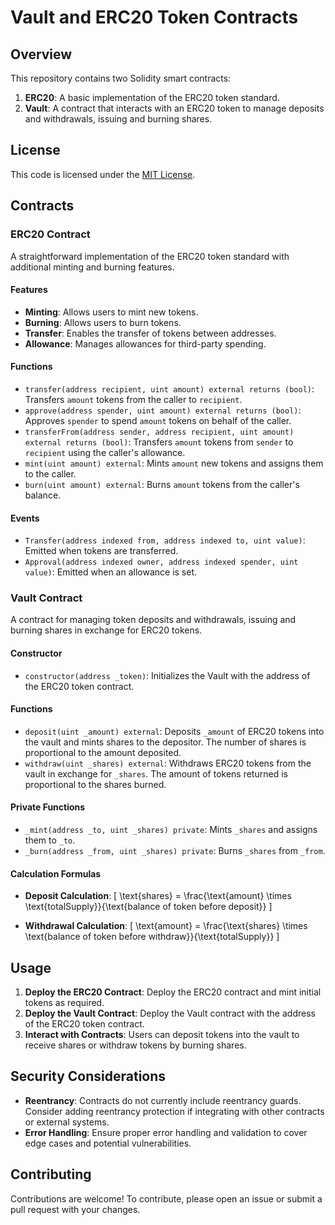 # Vault and ERC20 Token Contracts

## Overview

This repository contains two Solidity smart contracts:

1. **ERC20**: A basic implementation of the ERC20 token standard.
2. **Vault**: A contract that interacts with an ERC20 token to manage deposits and withdrawals, issuing and burning shares.

## License

This code is licensed under the [MIT License](LICENSE).

## Contracts

### ERC20 Contract

A straightforward implementation of the ERC20 token standard with additional minting and burning features.

#### Features

- **Minting**: Allows users to mint new tokens.
- **Burning**: Allows users to burn tokens.
- **Transfer**: Enables the transfer of tokens between addresses.
- **Allowance**: Manages allowances for third-party spending.

#### Functions

- `transfer(address recipient, uint amount) external returns (bool)`: Transfers `amount` tokens from the caller to `recipient`.
- `approve(address spender, uint amount) external returns (bool)`: Approves `spender` to spend `amount` tokens on behalf of the caller.
- `transferFrom(address sender, address recipient, uint amount) external returns (bool)`: Transfers `amount` tokens from `sender` to `recipient` using the caller's allowance.
- `mint(uint amount) external`: Mints `amount` new tokens and assigns them to the caller.
- `burn(uint amount) external`: Burns `amount` tokens from the caller's balance.

#### Events

- `Transfer(address indexed from, address indexed to, uint value)`: Emitted when tokens are transferred.
- `Approval(address indexed owner, address indexed spender, uint value)`: Emitted when an allowance is set.

### Vault Contract

A contract for managing token deposits and withdrawals, issuing and burning shares in exchange for ERC20 tokens.

#### Constructor

- `constructor(address _token)`: Initializes the Vault with the address of the ERC20 token contract.

#### Functions

- `deposit(uint _amount) external`: Deposits `_amount` of ERC20 tokens into the vault and mints shares to the depositor. The number of shares is proportional to the amount deposited.
- `withdraw(uint _shares) external`: Withdraws ERC20 tokens from the vault in exchange for `_shares`. The amount of tokens returned is proportional to the shares burned.

#### Private Functions

- `_mint(address _to, uint _shares) private`: Mints `_shares` and assigns them to `_to`.
- `_burn(address _from, uint _shares) private`: Burns `_shares` from `_from`.

#### Calculation Formulas

- **Deposit Calculation**:
  \[
  \text{shares} = \frac{\text{amount} \times \text{totalSupply}}{\text{balance of token before deposit}}
  \]

- **Withdrawal Calculation**:
  \[
  \text{amount} = \frac{\text{shares} \times \text{balance of token before withdraw}}{\text{totalSupply}}
  \]

## Usage

1. **Deploy the ERC20 Contract**: Deploy the ERC20 contract and mint initial tokens as required.
2. **Deploy the Vault Contract**: Deploy the Vault contract with the address of the ERC20 token contract.
3. **Interact with Contracts**: Users can deposit tokens into the vault to receive shares or withdraw tokens by burning shares.

## Security Considerations

- **Reentrancy**: Contracts do not currently include reentrancy guards. Consider adding reentrancy protection if integrating with other contracts or external systems.
- **Error Handling**: Ensure proper error handling and validation to cover edge cases and potential vulnerabilities.

## Contributing

Contributions are welcome! To contribute, please open an issue or submit a pull request with your changes.
